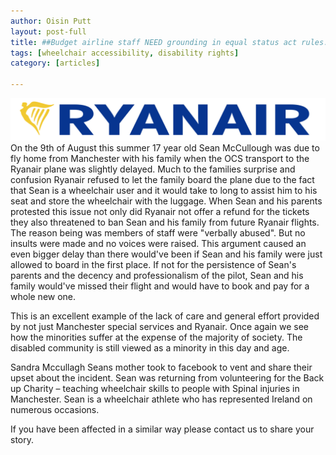 ```yaml
---
author: Oisin Putt
layout: post-full
title: ##Budget airline staff NEED grounding in equal status act rules.
tags: [wheelchair accessibility, disability rights]
category: [articles]

---
```

![](https://raw.githubusercontent.com/AwarenessOverload/AwarenessOverload/gh-pages/img/Ryanair.png)
On the 9th of August this summer 17 year old Sean McCullough was due to fly home from Manchester with his family when the OCS transport to the Ryanair plane was slightly delayed. Much to the families surprise and confusion Ryanair refused to let the family board the plane due to the fact that Sean is a wheelchair user and it would take to long to assist him to his seat and store the wheelchair with the luggage. When Sean and his parents protested this issue not only did Ryanair not offer a refund for the tickets they also threatened to ban Sean and his family from future Ryanair flights. The reason being was members of staff were "verbally abused". But no insults were made and no voices were raised.  This argument caused an even bigger delay than there would've been if Sean and his family were just allowed to board in the first place. If not for the persistence of Sean's parents and the decency and professionalism of the pilot, Sean and his family would've missed their flight and would have to book and pay for a whole new one.


This is an excellent example of the lack of care and general effort provided by not just Manchester special services and Ryanair. Once again we see how the minorities suffer at the expense of the majority of society. The disabled community is still viewed as a minority in this day and age.

 

Sandra Mccullagh Seans mother took to facebook to vent and share their upset about the incident. Sean was returning from volunteering for the Back up Charity – teaching wheelchair skills to people with Spinal injuries in Manchester. Sean is a wheelchair athlete who has represented Ireland on numerous occasions.

 

If you have been affected in a similar way please contact us to share your story.



